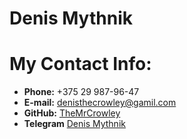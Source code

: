 # Denis Mythnik
# My Contact Info:

* **Phone:** +375 29 987-96-47
* **E-mail:** [denisthecrowley@gamil.com](denisthecrowley@gamil.com)
* **GitHub:** [TheMrCrowley](https://github.com/TheMrCrowley)
* **Telegram** [Denis Mythnik](https://t.me/sasukevernisvderevny)